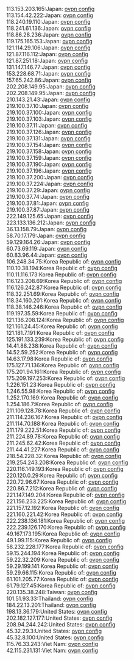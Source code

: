 113.153.203.165:Japan: [ovpn config](vpn/113_153_203_165.ovpn)  
113.154.42.222:Japan: [ovpn config](vpn/113_154_42_222.ovpn)  
118.240.19.110:Japan: [ovpn config](vpn/118_240_19_110.ovpn)  
118.241.61.136:Japan: [ovpn config](vpn/118_241_61_136.ovpn)  
118.86.28.236:Japan: [ovpn config](vpn/118_86_28_236.ovpn)  
119.175.165.153:Japan: [ovpn config](vpn/119_175_165_153.ovpn)  
121.114.29.106:Japan: [ovpn config](vpn/121_114_29_106.ovpn)  
121.87.116.112:Japan: [ovpn config](vpn/121_87_116_112.ovpn)  
121.87.251.18:Japan: [ovpn config](vpn/121_87_251_18.ovpn)  
131.147.146.77:Japan: [ovpn config](vpn/131_147_146_77.ovpn)  
153.228.68.71:Japan: [ovpn config](vpn/153_228_68_71.ovpn)  
157.65.242.86:Japan: [ovpn config](vpn/157_65_242_86.ovpn)  
202.208.149.95:Japan: [ovpn config](vpn/202_208_149_95.ovpn)  
202.208.149.95:Japan: [ovpn config](vpn/202_208_149_95.ovpn)  
210.143.21.43:Japan: [ovpn config](vpn/210_143_21_43.ovpn)  
219.100.37.10:Japan: [ovpn config](vpn/219_100_37_10.ovpn)  
219.100.37.100:Japan: [ovpn config](vpn/219_100_37_100.ovpn)  
219.100.37.103:Japan: [ovpn config](vpn/219_100_37_103.ovpn)  
219.100.37.11:Japan: [ovpn config](vpn/219_100_37_11.ovpn)  
219.100.37.126:Japan: [ovpn config](vpn/219_100_37_126.ovpn)  
219.100.37.131:Japan: [ovpn config](vpn/219_100_37_131.ovpn)  
219.100.37.154:Japan: [ovpn config](vpn/219_100_37_154.ovpn)  
219.100.37.158:Japan: [ovpn config](vpn/219_100_37_158.ovpn)  
219.100.37.159:Japan: [ovpn config](vpn/219_100_37_159.ovpn)  
219.100.37.190:Japan: [ovpn config](vpn/219_100_37_190.ovpn)  
219.100.37.196:Japan: [ovpn config](vpn/219_100_37_196.ovpn)  
219.100.37.200:Japan: [ovpn config](vpn/219_100_37_200.ovpn)  
219.100.37.224:Japan: [ovpn config](vpn/219_100_37_224.ovpn)  
219.100.37.29:Japan: [ovpn config](vpn/219_100_37_29.ovpn)  
219.100.37.74:Japan: [ovpn config](vpn/219_100_37_74.ovpn)  
219.100.37.81:Japan: [ovpn config](vpn/219_100_37_81.ovpn)  
219.100.37.87:Japan: [ovpn config](vpn/219_100_37_87.ovpn)  
222.149.125.65:Japan: [ovpn config](vpn/222_149_125_65.ovpn)  
223.133.136.212:Japan: [ovpn config](vpn/223_133_136_212.ovpn)  
36.13.158.79:Japan: [ovpn config](vpn/36_13_158_79.ovpn)  
58.70.17.179:Japan: [ovpn config](vpn/58_70_17_179.ovpn)  
59.129.164.26:Japan: [ovpn config](vpn/59_129_164_26.ovpn)  
60.73.69.119:Japan: [ovpn config](vpn/60_73_69_119.ovpn)  
60.83.96.44:Japan: [ovpn config](vpn/60_83_96_44.ovpn)  
106.248.34.75:Korea Republic of: [ovpn config](vpn/106_248_34_75.ovpn)  
110.10.38.194:Korea Republic of: [ovpn config](vpn/110_10_38_194.ovpn)  
110.11.116.173:Korea Republic of: [ovpn config](vpn/110_11_116_173.ovpn)  
116.123.208.69:Korea Republic of: [ovpn config](vpn/116_123_208_69.ovpn)  
116.126.242.87:Korea Republic of: [ovpn config](vpn/116_126_242_87.ovpn)  
118.32.251.69:Korea Republic of: [ovpn config](vpn/118_32_251_69.ovpn)  
118.34.160.201:Korea Republic of: [ovpn config](vpn/118_34_160_201.ovpn)  
118.38.146.246:Korea Republic of: [ovpn config](vpn/118_38_146_246.ovpn)  
119.197.35.59:Korea Republic of: [ovpn config](vpn/119_197_35_59.ovpn)  
121.136.208.124:Korea Republic of: [ovpn config](vpn/121_136_208_124.ovpn)  
121.161.24.45:Korea Republic of: [ovpn config](vpn/121_161_24_45.ovpn)  
121.181.7.191:Korea Republic of: [ovpn config](vpn/121_181_7_191.ovpn)  
125.191.133.239:Korea Republic of: [ovpn config](vpn/125_191_133_239.ovpn)  
14.41.88.238:Korea Republic of: [ovpn config](vpn/14_41_88_238.ovpn)  
14.52.59.252:Korea Republic of: [ovpn config](vpn/14_52_59_252.ovpn)  
14.63.17.98:Korea Republic of: [ovpn config](vpn/14_63_17_98.ovpn)  
175.127.71.136:Korea Republic of: [ovpn config](vpn/175_127_71_136.ovpn)  
175.201.94.161:Korea Republic of: [ovpn config](vpn/175_201_94_161.ovpn)  
175.209.197.253:Korea Republic of: [ovpn config](vpn/175_209_197_253.ovpn)  
1.226.151.23:Korea Republic of: [ovpn config](vpn/1_226_151_23.ovpn)  
1.246.55.98:Korea Republic of: [ovpn config](vpn/1_246_55_98.ovpn)  
1.252.170.169:Korea Republic of: [ovpn config](vpn/1_252_170_169.ovpn)  
1.254.186.7:Korea Republic of: [ovpn config](vpn/1_254_186_7.ovpn)  
211.109.128.78:Korea Republic of: [ovpn config](vpn/211_109_128_78.ovpn)  
211.114.236.167:Korea Republic of: [ovpn config](vpn/211_114_236_167.ovpn)  
211.114.70.188:Korea Republic of: [ovpn config](vpn/211_114_70_188.ovpn)  
211.179.222.51:Korea Republic of: [ovpn config](vpn/211_179_222_51.ovpn)  
211.224.89.78:Korea Republic of: [ovpn config](vpn/211_224_89_78.ovpn)  
211.245.62.42:Korea Republic of: [ovpn config](vpn/211_245_62_42.ovpn)  
211.44.41.227:Korea Republic of: [ovpn config](vpn/211_44_41_227.ovpn)  
218.54.228.32:Korea Republic of: [ovpn config](vpn/218_54_228_32.ovpn)  
219.254.243.208:Korea Republic of: [ovpn config](vpn/219_254_243_208.ovpn)  
220.116.149.193:Korea Republic of: [ovpn config](vpn/220_116_149_193.ovpn)  
220.120.0.29:Korea Republic of: [ovpn config](vpn/220_120_0_29.ovpn)  
220.72.96.67:Korea Republic of: [ovpn config](vpn/220_72_96_67.ovpn)  
220.86.7.212:Korea Republic of: [ovpn config](vpn/220_86_7_212.ovpn)  
221.147.149.204:Korea Republic of: [ovpn config](vpn/221_147_149_204.ovpn)  
221.156.233.225:Korea Republic of: [ovpn config](vpn/221_156_233_225.ovpn)  
221.157.12.192:Korea Republic of: [ovpn config](vpn/221_157_12_192.ovpn)  
221.160.221.42:Korea Republic of: [ovpn config](vpn/221_160_221_42.ovpn)  
222.238.136.181:Korea Republic of: [ovpn config](vpn/222_238_136_181.ovpn)  
222.239.126.170:Korea Republic of: [ovpn config](vpn/222_239_126_170.ovpn)  
49.167.173.195:Korea Republic of: [ovpn config](vpn/49_167_173_195.ovpn)  
49.1.99.115:Korea Republic of: [ovpn config](vpn/49_1_99_115.ovpn)  
58.232.228.177:Korea Republic of: [ovpn config](vpn/58_232_228_177.ovpn)  
59.15.244.194:Korea Republic of: [ovpn config](vpn/59_15_244_194.ovpn)  
59.22.32.209:Korea Republic of: [ovpn config](vpn/59_22_32_209.ovpn)  
59.29.199.141:Korea Republic of: [ovpn config](vpn/59_29_199_141.ovpn)  
59.29.66.115:Korea Republic of: [ovpn config](vpn/59_29_66_115.ovpn)  
61.101.205.77:Korea Republic of: [ovpn config](vpn/61_101_205_77.ovpn)  
61.79.127.45:Korea Republic of: [ovpn config](vpn/61_79_127_45.ovpn)  
220.135.38.248:Taiwan: [ovpn config](vpn/220_135_38_248.ovpn)  
101.51.93.33:Thailand: [ovpn config](vpn/101_51_93_33.ovpn)  
184.22.13.201:Thailand: [ovpn config](vpn/184_22_13_201.ovpn)  
198.13.36.179:United States: [ovpn config](vpn/198_13_36_179.ovpn)  
202.182.127.177:United States: [ovpn config](vpn/202_182_127_177.ovpn)  
208.94.244.242:United States: [ovpn config](vpn/208_94_244_242.ovpn)  
45.32.29.3:United States: [ovpn config](vpn/45_32_29_3.ovpn)  
45.32.8.100:United States: [ovpn config](vpn/45_32_8_100.ovpn)  
115.76.33.243:Viet Nam: [ovpn config](vpn/115_76_33_243.ovpn)  
42.115.231.131:Viet Nam: [ovpn config](vpn/42_115_231_131.ovpn)  
